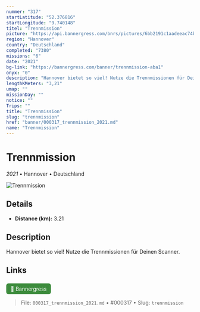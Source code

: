 ```yaml
---
nummer: "317"
startLatitude: "52.376816"
startLongitude: "9.740148"
titel: "Trennmission"
picture: "https://api.bannergress.com/bnrs/pictures/6bb2191c1aadeeac74b5f0b7cce734ae"
region: "Hannover"
country: "Deutschland"
completed: "7380"
missions: "6"
date: "2021"
bg-link: "https://bannergress.com/banner/trennmission-aba1"
onyx: "0"
description: "Hannover bietet so viel! Nutze die Trennmissionen für Deinen Scanner."
lengthKMeters: "3,21"
umap: ""
missionDay: ""
notice: ""
Trips: ""
title: "Trennmission"
slug: "trennmission"
href: "banner/000317_trennmission_2021.md"
name: "Trennmission"
---
```

# Trennmission

*2021* • Hannover • Deutschland

![Trennmission](https://api.bannergress.com/bnrs/pictures/6bb2191c1aadeeac74b5f0b7cce734ae)



## Details
- **Distance (km):** 3.21






## Description
Hannover bietet so viel! Nutze die Trennmissionen für Deinen Scanner.



## Links
<a href="https://bannergress.com/banner/trennmission-aba1" style="display:inline-block;margin:6px 8px 0 0;padding:6px 12px;background:#3c8b3c;color:#fff;text-decoration:none;border-radius:6px;">🔗 Bannergress</a>




> File: `000317_trennmission_2021.md` • #000317 • Slug: `trennmission`
